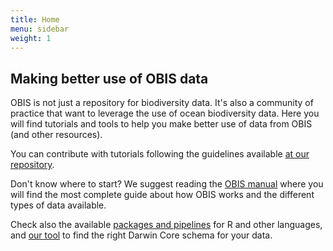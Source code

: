 ```yaml
---
title: Home
menu: sidebar
weight: 1
---
```


## Making better use of OBIS data

OBIS is not just a repository for biodiversity data. It's also a community of practice that want to leverage the use of ocean biodiversity data. Here you will find tutorials and tools to help you make better use of data from OBIS (and other resources).

You can contribute with tutorials following the guidelines available [at our repository](https://github.com/iobis/resources).

Don't know where to start? We suggest reading the [OBIS manual](https://manual.obis.org/) where you will find the most complete guide about how OBIS works and the different types of data available.

Check also the available [packages and pipelines](https://resources.obis.org/packages/) for R and other languages, and [our tool](https://resources.obis.org/find-your-dwc/) to find the right Darwin Core schema for your data.